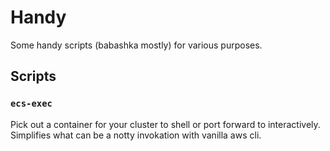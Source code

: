 # Handy

Some handy scripts (babashka mostly) for various purposes.

## Scripts

### `ecs-exec`

Pick out a container for your cluster to shell or port forward to interactively.
Simplifies what can be a notty invokation with vanilla aws cli.
